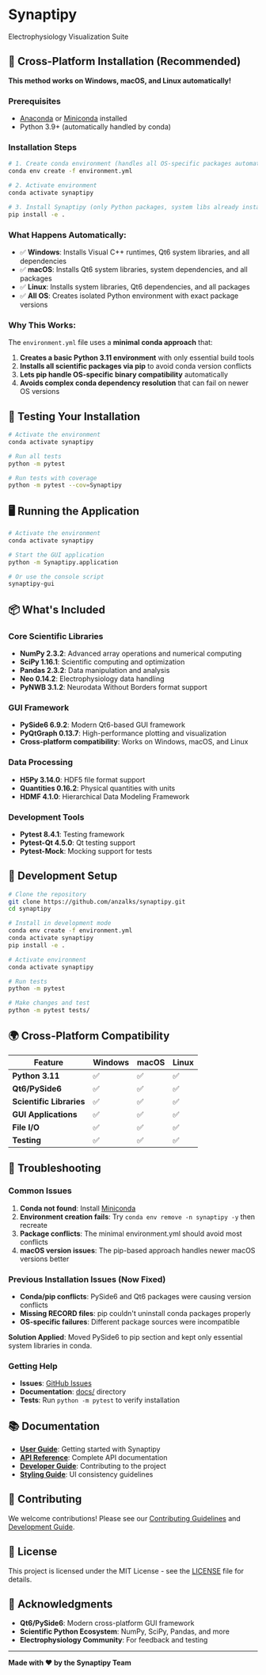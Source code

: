 # Synaptipy

Electrophysiology Visualization Suite

## 🚀 **Cross-Platform Installation (Recommended)**

**This method works on Windows, macOS, and Linux automatically!**

### Prerequisites
- [Anaconda](https://www.anaconda.com/download) or [Miniconda](https://docs.conda.io/en/latest/miniconda.html) installed
- Python 3.9+ (automatically handled by conda)

### **Installation Steps**

```bash
# 1. Create conda environment (handles all OS-specific packages automatically)
conda env create -f environment.yml

# 2. Activate environment
conda activate synaptipy

# 3. Install Synaptipy (only Python packages, system libs already installed)
pip install -e .
```

### **What Happens Automatically:**

- ✅ **Windows**: Installs Visual C++ runtimes, Qt6 system libraries, and all dependencies
- ✅ **macOS**: Installs Qt6 system libraries, system dependencies, and all packages
- ✅ **Linux**: Installs system libraries, Qt6 dependencies, and all packages
- ✅ **All OS**: Creates isolated Python environment with exact package versions

### **Why This Works:**

The `environment.yml` file uses a **minimal conda approach** that:
1. **Creates a basic Python 3.11 environment** with only essential build tools
2. **Installs all scientific packages via pip** to avoid conda version conflicts
3. **Lets pip handle OS-specific binary compatibility** automatically
4. **Avoids complex conda dependency resolution** that can fail on newer OS versions

## 🧪 **Testing Your Installation**

```bash
# Activate the environment
conda activate synaptipy

# Run all tests
python -m pytest

# Run tests with coverage
python -m pytest --cov=Synaptipy
```

## 🖥️ **Running the Application**

```bash
# Activate the environment
conda activate synaptipy

# Start the GUI application
python -m Synaptipy.application

# Or use the console script
synaptipy-gui
```

## 📦 **What's Included**

### **Core Scientific Libraries**
- **NumPy 2.3.2**: Advanced array operations and numerical computing
- **SciPy 1.16.1**: Scientific computing and optimization
- **Pandas 2.3.2**: Data manipulation and analysis
- **Neo 0.14.2**: Electrophysiology data handling
- **PyNWB 3.1.2**: Neurodata Without Borders format support

### **GUI Framework**
- **PySide6 6.9.2**: Modern Qt6-based GUI framework
- **PyQtGraph 0.13.7**: High-performance plotting and visualization
- **Cross-platform compatibility**: Works on Windows, macOS, and Linux

### **Data Processing**
- **H5Py 3.14.0**: HDF5 file format support
- **Quantities 0.16.2**: Physical quantities with units
- **HDMF 4.1.0**: Hierarchical Data Modeling Framework

### **Development Tools**
- **Pytest 8.4.1**: Testing framework
- **Pytest-Qt 4.5.0**: Qt testing support
- **Pytest-Mock**: Mocking support for tests

## 🔧 **Development Setup**

```bash
# Clone the repository
git clone https://github.com/anzalks/synaptipy.git
cd synaptipy

# Install in development mode
conda env create -f environment.yml
conda activate synaptipy
pip install -e .

# Activate environment
conda activate synaptipy

# Run tests
python -m pytest

# Make changes and test
python -m pytest tests/
```

## 🌍 **Cross-Platform Compatibility**

| Feature | Windows | macOS | Linux |
|---------|---------|-------|-------|
| **Python 3.11** | ✅ | ✅ | ✅ |
| **Qt6/PySide6** | ✅ | ✅ | ✅ |
| **Scientific Libraries** | ✅ | ✅ | ✅ |
| **GUI Applications** | ✅ | ✅ | ✅ |
| **File I/O** | ✅ | ✅ | ✅ |
| **Testing** | ✅ | ✅ | ✅ |

## 🚨 **Troubleshooting**

### **Common Issues**

1. **Conda not found**: Install [Miniconda](https://docs.conda.io/en/latest/miniconda.html)
2. **Environment creation fails**: Try `conda env remove -n synaptipy -y` then recreate
3. **Package conflicts**: The minimal environment.yml should avoid most conflicts
4. **macOS version issues**: The pip-based approach handles newer macOS versions better

### **Previous Installation Issues (Now Fixed)**

- **Conda/pip conflicts**: PySide6 and Qt6 packages were causing version conflicts
- **Missing RECORD files**: pip couldn't uninstall conda packages properly  
- **OS-specific failures**: Different package sources were incompatible

**Solution Applied**: Moved PySide6 to pip section and kept only essential system libraries in conda.

### **Getting Help**

- **Issues**: [GitHub Issues](https://github.com/anzalks/synaptipy/issues)
- **Documentation**: [docs/](docs/) directory
- **Tests**: Run `python -m pytest` to verify installation

## 📚 **Documentation**

- **[User Guide](docs/user_guide.md)**: Getting started with Synaptipy
- **[API Reference](docs/api_reference.md)**: Complete API documentation
- **[Developer Guide](docs/developer_guide.md)**: Contributing to the project
- **[Styling Guide](docs/development/styling_guide.md)**: UI consistency guidelines

## 🤝 **Contributing**

We welcome contributions! Please see our [Contributing Guidelines](CONTRIBUTING.md) and [Development Guide](docs/developer_guide.md).

## 📄 **License**

This project is licensed under the MIT License - see the [LICENSE](LICENSE) file for details.

## 🙏 **Acknowledgments**

- **Qt6/PySide6**: Modern cross-platform GUI framework
- **Scientific Python Ecosystem**: NumPy, SciPy, Pandas, and more
- **Electrophysiology Community**: For feedback and testing

---

**Made with ❤️ by the Synaptipy Team**
